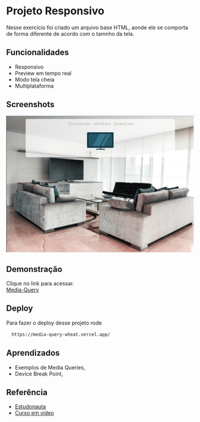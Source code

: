 
# Projeto Responsivo

Nesse exercício foi criado um arquivo base HTML, aonde ele se comporta de forma diferente de acordo com o tamnho da tela.
## Funcionalidades

- Responsivo
- Preview em tempo real
- Modo tela cheia
- Multiplataforma


## Screenshots

![Media-Query](https://github.com/emmanuelmarcosdeoliveira/media-query/blob/main/imagens/screenshout.png?raw=true)

## Demonstração

Clique no link para acessar. <br>
 [Media-Query](https://media-query-wheat.vercel.app/)


## Deploy

Para fazer o deploy desse projeto rode

```bash
  https://media-query-wheat.vercel.app/
```


## Aprendizados

-  Exemplos de Media Queries,
 - Device Break Point, 

## Referência

 - [Estudonauta](https://www.estudonauta.com/)
 - [Curso em video](https://cursoemvideo.com)
 


